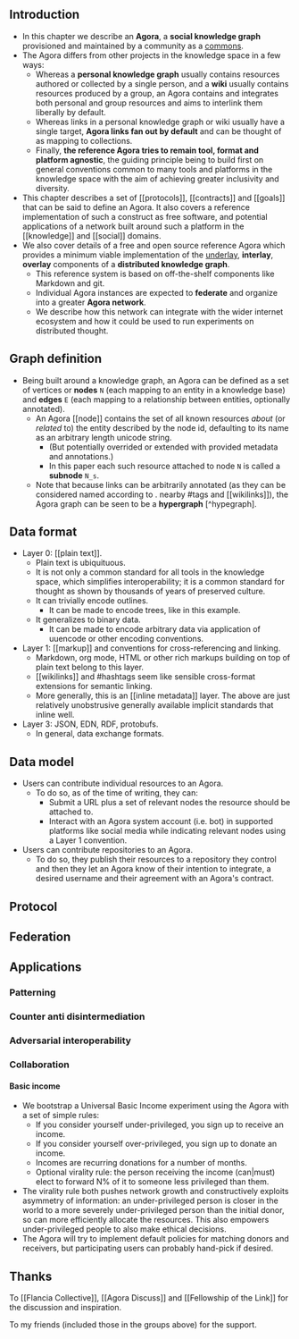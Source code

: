 ## Introduction

- In this chapter we describe an **Agora**, a **social knowledge graph** provisioned and maintained by a community as a [commons](https://anagora.org/commons).
- The Agora differs from other projects in the knowledge space in a few ways: 
    - Whereas a **personal knowledge graph** usually contains resources authored or collected by a single person, and a **wiki** usually contains resources produced by a group, an Agora contains and integrates both personal and group resources and aims to interlink them liberally by default. 
    - Whereas links in a personal knowledge graph or wiki usually have a single target, **Agora links fan out by default** and can be thought of as mapping to collections. 
    - Finally, **the reference Agora tries to remain tool, format and platform agnostic**, the guiding principle being to build first on general conventions common to many tools and platforms in the knowledge space with the aim of achieving greater inclusivity and diversity.
- This chapter describes a set of [[protocols]], [[contracts]] and [[goals]] that can be said to define an Agora. It also covers a reference implementation of such a construct as free software, and potential applications of a network built around such a platform in the [[knowledge]] and [[social]] domains.
- We also cover details of a free and open source reference Agora which provides a minimum viable implementation of the [underlay](https://anagora.org/underlay), **interlay**, **overlay** components of a **distributed knowledge graph**.
    - This reference system is based on off-the-shelf components like Markdown and git. 
    - Individual Agora instances are expected to **federate** and organize into a greater **Agora network**. 
    - We describe how this network can integrate with the wider internet ecosystem and how it could be used to run experiments on distributed thought.

## Graph definition 
- Being built around a knowledge graph, an Agora can be defined as a set of vertices or **nodes** `N` (each mapping to an entity in a knowledge base) and **edges** `E` (each mapping to a relationship between entities, optionally annotated). 
    - An Agora [[node]] contains the set of all known resources *about* (or *related* to) the entity described by the node id, defaulting to its name as an arbitrary length unicode string. 
        - (But potentially overrided or extended with provided metadata and annotations.)
        - In this paper each such resource attached to node `N` is called a **subnode** `N_s`. 
    - Note that because links can be arbitrarily annotated (as they can be considered named according to . nearby #tags and [[wikilinks]]), the Agora graph can be seen to be a **hypergraph** [^hypegraph].

[^hypergraph]: And thus may be sufficient to efficiently encode any data structure as per Wolfram et al.

## Data format
- Layer 0: [[plain text]].
    - Plain text is ubiquituous.
    - It is not only a common standard for all tools in the knowledge space, which simplifies interoperability; it is a common standard for thought as shown by thousands of years of preserved culture.
    - It can trivially encode outlines.
        - It can be made to encode trees, like in this example.
    - It generalizes to binary data.
        - It can be made to encode arbitrary data via application of uuencode or other encoding conventions.
- Layer 1: [[markup]] and conventions for cross-referencing and linking.
    - Markdown, org mode, HTML or other rich markups building on top of plain text belong to this layer.
    - [[wikilinks]] and #hashtags seem like sensible cross-format extensions for semantic linking.
    - More generally, this is an [[inline metadata]] layer. The above are just relatively unobstrusive generally available implicit standards that inline well.
- Layer 3: JSON, EDN, RDF, protobufs.
    - In general, data exchange formats.
    
## Data model
- Users can contribute individual resources to an Agora.
    - To do so, as of the time of writing, they can:
        - Submit a URL plus a set of relevant nodes the resource should be attached to.
        - Interact with an Agora system account (i.e. bot) in supported platforms like social media while indicating relevant nodes using a Layer 1 convention.
- Users can contribute repositories to an Agora.
    - To do so, they publish their resources to a repository they control and then they let an Agora know of their intention to integrate, a desired username and their agreement with an Agora's contract.

## Protocol

## Federation

## Applications

### Patterning

### Counter anti disintermediation

### Adversarial interoperability

### Collaboration

#### Basic income

- We bootstrap a Universal Basic Income experiment using the Agora with a set of simple rules:
    - If you consider yourself under-privileged, you sign up to receive an income.
    - If you consider yourself over-privileged, you sign up to donate an income.
    - Incomes are recurring donations for a number of months.
    - Optional virality rule: the person receiving the income (can|must) elect to forward N% of it to someone less privileged than them.
- The virality rule both pushes network growth and constructively exploits asymmetry of information: an under-privileged person is closer in the world to a more severely under-privileged person than the initial donor, so can more efficiently allocate the resources. This also empowers under-privileged people to also make ethical decisions.
- The Agora will try to implement default policies for matching donors and receivers, but participating users can probably hand-pick if desired.

## Thanks

To [[Flancia Collective]], [[Agora Discuss]] and [[Fellowship of the Link]] for the discussion and inspiration.

To my friends (included those in the groups above) for the support.